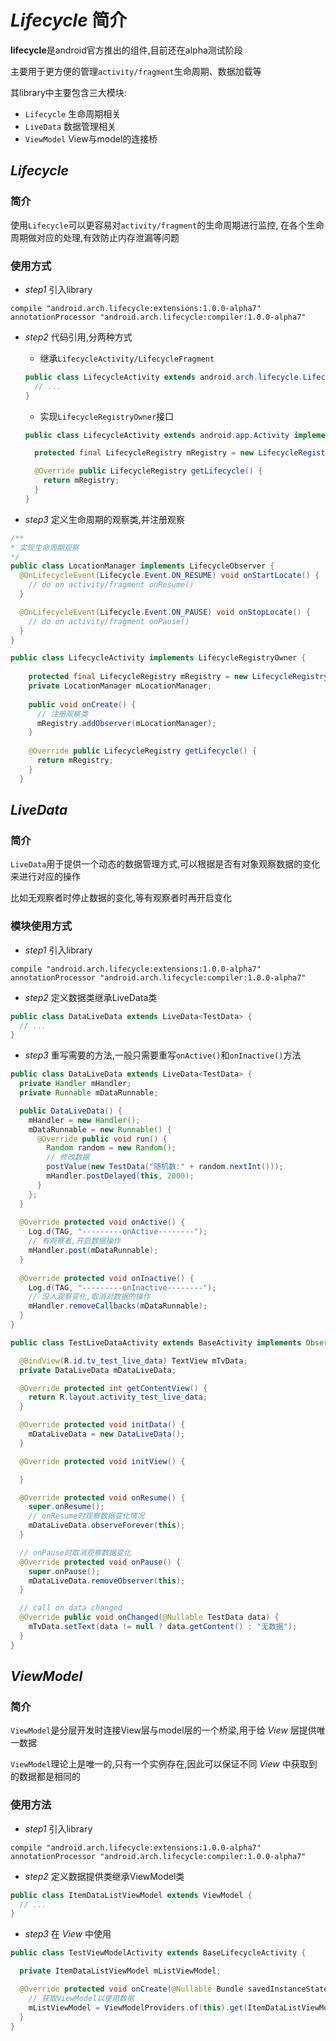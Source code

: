 # _Lifecycle_ 简介
**lifecycle**是android官方推出的组件,目前还在alpha测试阶段

主要用于更方便的管理`activity/fragment`生命周期、数据加载等

其library中主要包含三大模块: 
- `Lifecycle` 生命周期相关
- `LiveData` 数据管理相关
- `ViewModel` View与model的连接桥

## _Lifecycle_ 
### 简介
使用`Lifecycle`可以更容易对`activity/fragment`的生命周期进行监控,
在各个生命周期做对应的处理,有效防止内存泄漏等问题


### 使用方式
- _step1_ 引入library
```groove
compile "android.arch.lifecycle:extensions:1.0.0-alpha7"
annotationProcessor "android.arch.lifecycle:compiler:1.0.0-alpha7"
```

- _step2_ 代码引用,分两种方式
  - 继承`LifecycleActivity/LifecycleFragment`
  ```java
  public class LifecycleActivity extends android.arch.lifecycle.LifecycleActivity {
    // ...
  }
  ```
  
  - 实现`LifecycleRegistryOwner`接口
  ```java
  public class LifecycleActivity extends android.app.Activity implements LifecycleRegistryOwner {
  
    protected final LifecycleRegistry mRegistry = new LifecycleRegistry(this);
  
    @Override public LifecycleRegistry getLifecycle() {
      return mRegistry;
    }
  }
  ```
  
- _step3_ 定义生命周期的观察类,并注册观察
```java
/**
* 实现生命周期观察
*/
public class LocationManager implements LifecycleObserver {
  @OnLifecycleEvent(Lifecycle.Event.ON_RESUME) void onStartLocate() {
    // do on activity/fragment onResume()
  }

  @OnLifecycleEvent(Lifecycle.Event.ON_PAUSE) void onStopLocate() {
    // do on activity/fragment onPause()
  }
}
```

```java
public class LifecycleActivity implements LifecycleRegistryOwner {
  
    protected final LifecycleRegistry mRegistry = new LifecycleRegistry(this);
    private LocationManager mLocationManager;
    
    public void onCreate() {
      // 注册观察类
      mRegistry.addObserver(mLocationManager);
    }
  
    @Override public LifecycleRegistry getLifecycle() {
      return mRegistry;
    }
  }

```

## _LiveData_ 
### 简介
`LiveData`用于提供一个动态的数据管理方式,可以根据是否有对象观察数据的变化来进行对应的操作

比如无观察者时停止数据的变化,等有观察者时再开启变化

### 模块使用方式
- _step1_ 引入library
```groove
compile "android.arch.lifecycle:extensions:1.0.0-alpha7"
annotationProcessor "android.arch.lifecycle:compiler:1.0.0-alpha7"
```

- _step2_ 定义数据类继承LiveData类
```java
public class DataLiveData extends LiveData<TestData> {
  // ...
}
```

- _step3_ 重写需要的方法,一般只需要重写`onActive()`和`onInactive()`方法
```java
public class DataLiveData extends LiveData<TestData> {
  private Handler mHandler;
  private Runnable mDataRunnable;

  public DataLiveData() {
    mHandler = new Handler();
    mDataRunnable = new Runnable() {
      @Override public void run() {
        Random random = new Random();
        // 修改数据
        postValue(new TestData("随机数:" + random.nextInt()));
        mHandler.postDelayed(this, 2000);
      }
    };
  }
  
  @Override protected void onActive() {
    Log.d(TAG, "---------onActive--------");
    // 有观察者,开启数据操作
    mHandler.post(mDataRunnable);
  }
  
  @Override protected void onInactive() {
    Log.d(TAG, "---------onInactive--------");
    // 没人观察变化,取消对数据的操作
    mHandler.removeCallbacks(mDataRunnable);
  }
}
```

```java
public class TestLiveDataActivity extends BaseActivity implements Observer<TestData> {

  @BindView(R.id.tv_test_live_data) TextView mTvData;
  private DataLiveData mDataLiveData;

  @Override protected int getContentView() {
    return R.layout.activity_test_live_data;
  }

  @Override protected void initData() {
    mDataLiveData = new DataLiveData();
  }

  @Override protected void initView() {

  }

  @Override protected void onResume() {
    super.onResume();
    // onResume时观察数据变化情况
    mDataLiveData.observeForever(this);
  }

  // onPause时取消观察数据变化
  @Override protected void onPause() {
    super.onPause();
    mDataLiveData.removeObserver(this);
  }

  // call on data changed
  @Override public void onChanged(@Nullable TestData data) {
    mTvData.setText(data != null ? data.getContent() : "无数据");
  }
}
```

## _ViewModel_
### 简介
`ViewModel`是分层开发时连接View层与model层的一个桥梁,用于给 _View_ 层提供唯一数据

`ViewModel`理论上是唯一的,只有一个实例存在,因此可以保证不同 _View_ 中获取到的数据都是相同的

### 使用方法
- _step1_ 引入library
```groove
compile "android.arch.lifecycle:extensions:1.0.0-alpha7"
annotationProcessor "android.arch.lifecycle:compiler:1.0.0-alpha7"
```

- _step2_ 定义数据提供类继承ViewModel类
```java
public class ItemDataListViewModel extends ViewModel {
  // ...
}
```

- _step3_ 在 _View_ 中使用
```java
public class TestViewModelActivity extends BaseLifecycleActivity {

  private ItemDataListViewModel mListViewModel;

  @Override protected void onCreate(@Nullable Bundle savedInstanceState) {
    // 获取ViewModel以使用数据
    mListViewModel = ViewModelProviders.of(this).get(ItemDataListViewModel.class);
  }
}
```


